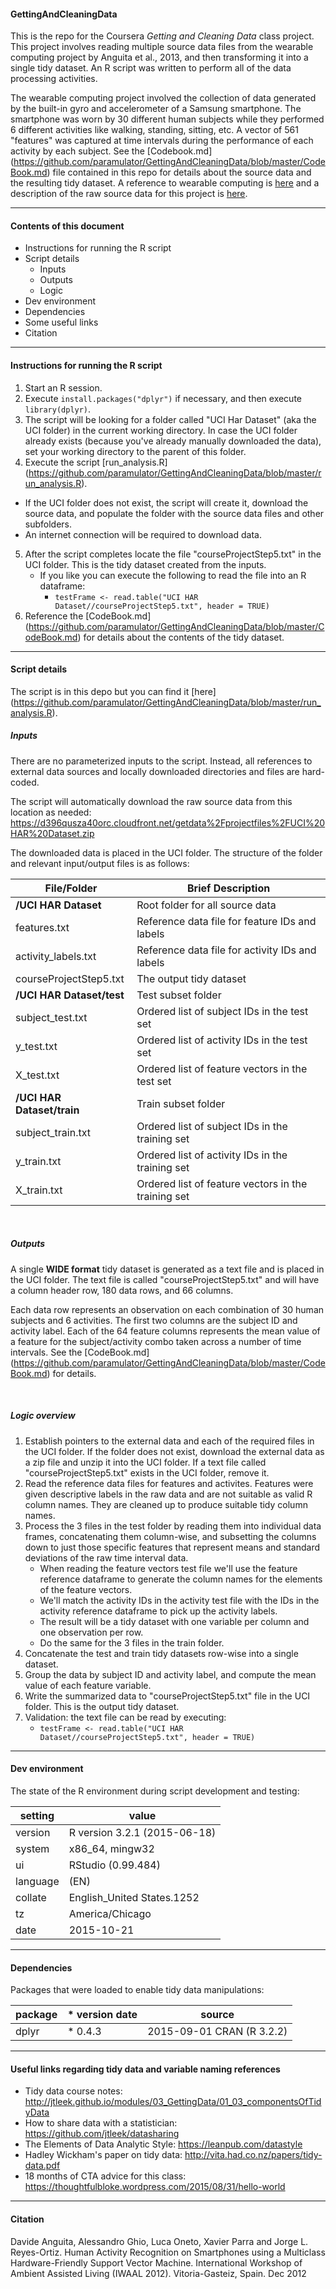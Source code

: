 #### GettingAndCleaningData
This is the repo for the Coursera *Getting and Cleaning Data* class project.  This project involves reading multiple source data files from the wearable computing project by Anguita et al., 2013, and then transforming it into a single tidy dataset. An R script was written to perform all of the data processing activities.  

The wearable computing project involved the collection of data generated by the built-in gyro and accelerometer of a Samsung smartphone.  The smartphone was worn by 30 different human subjects while they performed 6 different activities like walking, standing, sitting, etc.  A vector of 561 "features" was captured at time intervals during the performance of each activity by each subject.  See the [Codebook.md] (https://github.com/paramulator/GettingAndCleaningData/blob/master/CodeBook.md) file contained in this repo for details about the source data and the resulting tidy dataset.  A reference to wearable computing is [here](http://www.insideactivitytracking.com/data-science-activity-tracking-and-the-battle-for-the-worlds-top-sports-brand) and a description of the raw source data for this project is [here](http://archive.ics.uci.edu/ml/datasets/Human+Activity+Recognition+Using+Smartphones).  

***

#### Contents of this document
* Instructions for running the R script
* Script details 
    +   Inputs
    +   Outputs
    +   Logic
* Dev environment
* Dependencies
* Some useful links
* Citation

***

#### Instructions for running the R script
1.  Start an R session.
2.  Execute `install.packages("dplyr")` if necessary, and then execute `library(dplyr)`.
3.  The script will be looking for a folder called "UCI Har Dataset" (aka the UCI folder) in the current working directory.  In case the UCI folder already exists (because you've already manually downloaded the data), set your working directory to the parent of this folder.
4.  Execute the script [run_analysis.R] (https://github.com/paramulator/GettingAndCleaningData/blob/master/run_analysis.R).
  + If the UCI folder does not exist, the script will create it, download the source data, and populate the folder with the source data files and other subfolders.
  + An internet connection will be required to download data.
5.  After the script completes locate the file "courseProjectStep5.txt" in the UCI folder.  This is the tidy dataset created from the inputs.
    + If you like you can execute the following to read the file into an R dataframe:
        + `testFrame <- read.table("UCI HAR Dataset//courseProjectStep5.txt", header = TRUE)`
6.  Reference the [CodeBook.md] (https://github.com/paramulator/GettingAndCleaningData/blob/master/CodeBook.md) for details about the contents of the tidy dataset.

***

#### Script details   
The script is in this depo but you can find it [here] (https://github.com/paramulator/GettingAndCleaningData/blob/master/run_analysis.R).

##### Inputs
There are no parameterized inputs to the script.  Instead, all references to external data sources and locally downloaded directories and files are hard-coded. 

The script will automatically download the raw source data from this location as needed:
  https://d396qusza40orc.cloudfront.net/getdata%2Fprojectfiles%2FUCI%20HAR%20Dataset.zip

The downloaded data is placed in the UCI folder.  The structure of the folder and relevant input/output files is as follows:

File/Folder | Brief Description
------------|--------------------
**/UCI HAR Dataset** |Root folder for all source data
  features.txt | Reference data file for feature IDs and labels
  activity_labels.txt | Reference data file for activity IDs and labels
  courseProjectStep5.txt | The output tidy dataset
  **/UCI HAR Dataset/test** | Test subset folder
    subject_test.txt | Ordered list of subject IDs in the test set
    y_test.txt | Ordered list of activity IDs in the test set
    X_test.txt | Ordered list of feature vectors in the test set
  **/UCI HAR Dataset/train** | Train subset folder
    subject_train.txt | Ordered list of subject IDs in the training set
    y_train.txt | Ordered list of activity IDs in the training set
    X_train.txt | Ordered list of feature vectors in the training set  

<br>

##### Outputs
A single **WIDE format** tidy dataset is generated as a text file and is placed in the UCI folder.  The text file is called "courseProjectStep5.txt" and will have a column header row, 180 data rows, and 66 columns.

Each data row represents an observation on each combination of 30 human subjects and 6 activities.  The first two columns are the subject ID and activity label.  Each of the 64 feature columns represents the mean value of a feature for the subject/activity combo taken across a number of time intervals.  See the [CodeBook.md] (https://github.com/paramulator/GettingAndCleaningData/blob/master/CodeBook.md) for details.  

<br>  

##### Logic overview
1. Establish pointers to the external data and each of the required files in the UCI folder.  If the folder does not exist, download the external data as a zip file and unzip it into the UCI folder.  If a text file called "courseProjectStep5.txt" exists in the UCI folder, remove it.
2. Read the reference data files for features and activites.  Features were given descriptive labels in the raw data and are not suitable as valid R column names.  They are cleaned up to produce suitable tidy column names.   
3. Process the 3 files in the test folder by reading them into individual data frames, concatenating them column-wise, and subsetting the columns down to just those specific features that represent means and standard deviations of the raw time interval data.  
    + When reading the feature vectors test file we'll use the feature reference dataframe to generate the column names for the elements of the feature vectors. 
    + We'll match the activity IDs in the activity test file with the IDs in the activity reference dataframe to pick up the activity labels.  
    + The result will be a tidy dataset with one variable per column and one observation per row.  
    + Do the same for the 3 files in the train folder.    
4. Concatenate the test and train tidy datasets row-wise into a single dataset.
5. Group the data by subject ID and activity label, and compute the mean value of each feature variable. 
6. Write the summarized data to "courseProjectStep5.txt" file in the UCI folder.  This is the output tidy dataset. 
7. Validation: the text file can be read by executing:
    + `testFrame <- read.table("UCI HAR Dataset//courseProjectStep5.txt", header = TRUE)` 

***

#### Dev environment
The state of the R environment during script development and testing:

 setting | value
 --------|--------------------------------
 version | R version 3.2.1 (2015-06-18)
 system  | x86_64, mingw32             
 ui      | RStudio (0.99.484)          
 language | (EN)                        
 collate  | English_United States.1252  
 tz       | America/Chicago             
 date     | 2015-10-21                  

***

#### Dependencies 
Packages that were loaded to enable tidy data manipulations:

 package |    * version date|       source 
 --------|------------------|------------------
 dplyr |      * 0.4.3 |   2015-09-01 CRAN (R 3.2.2)

***

#### Useful links regarding tidy data and variable naming references
* Tidy data course notes: http://jtleek.github.io/modules/03_GettingData/01_03_componentsOfTidyData
* How to share data with a statistician: https://github.com/jtleek/datasharing
* The Elements of Data Analytic Style: https://leanpub.com/datastyle
* Hadley Wickham's paper on tidy data: http://vita.had.co.nz/papers/tidy-data.pdf
* 18 months of CTA advice for this class: https://thoughtfulbloke.wordpress.com/2015/08/31/hello-world

***

#### Citation
Davide Anguita, Alessandro Ghio, Luca Oneto, Xavier Parra and Jorge L. Reyes-Ortiz. Human Activity Recognition on Smartphones using a Multiclass Hardware-Friendly Support Vector Machine. International Workshop of Ambient Assisted Living (IWAAL 2012). Vitoria-Gasteiz, Spain. Dec 2012
